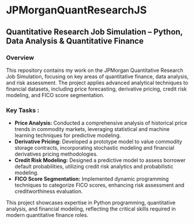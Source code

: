 # **JPMorganQuantResearchJS**  

## **Quantitative Research Job Simulation – Python, Data Analysis & Quantitative Finance**  

### **Overview**  
This repository contains my work on the JPMorgan Quantitative Research Job Simulation, focusing on key areas of quantitative finance, data analysis, and risk assessment. The project applies advanced analytical techniques to financial datasets, including price forecasting, derivative pricing, credit risk modeling, and FICO score segmentation.  

### **Key Tasks :**  

- **Price Analysis:** Conducted a comprehensive analysis of historical price trends in commodity markets, leveraging statistical and machine learning techniques for predictive modeling.  
- **Derivative Pricing:** Developed a prototype model to value commodity storage contracts, incorporating stochastic modeling and financial derivatives pricing methodologies.  
- **Credit Risk Modeling:** Designed a predictive model to assess borrower default probabilities, utilizing credit risk analytics and probabilistic modeling.  
- **FICO Score Segmentation:** Implemented dynamic programming techniques to categorize FICO scores, enhancing risk assessment and creditworthiness evaluation.  

This project showcases expertise in Python programming, quantitative analysis, and financial modeling, reflecting the critical skills required in modern quantitative finance roles.  

